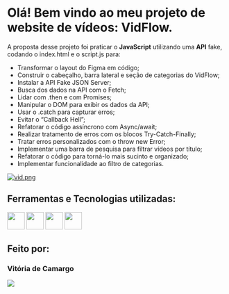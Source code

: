 # Olá! Bem vindo ao meu projeto de website de vídeos: VidFlow.

A proposta desse projeto foi praticar o <b>JavaScript</b> utilizando uma <b>API</b> fake, codando o index.html e o script.js para:
- Transformar o layout do Figma em código;
- Construir o cabeçalho, barra lateral e seção de categorias do VidFlow;
- Instalar a API Fake JSON Server;
- Busca dos dados na API com o Fetch;
- Lidar com .then e com Promises;
- Manipular o DOM para exibir os dados da API;
- Usar o .catch para capturar erros;
- Evitar o “Callback Hell”;
- Refatorar o código assíncrono com Async/await;
- Realizar tratamento de erros com os blocos Try-Catch-Finally;
- Tratar erros personalizados com o throw new Error;
- Implementar uma barra de pesquisa para filtrar vídeos por título;
- Refatorar o código para torná-lo mais sucinto e organizado;
- Implementar funcionalidade ao filtro de categorias.

[![vid.png](https://i.postimg.cc/k46dt4Px/vid.png)](https://postimg.cc/Kk2W6mzz)

## Ferramentas e Tecnologias utilizadas:

<p>
  <img loading="lazy" src="https://cdn.jsdelivr.net/gh/devicons/devicon@latest/icons/html5/html5-original-wordmark.svg" width="40" height="40"/>
  <img loading="lazy" src="https://cdn.jsdelivr.net/gh/devicons/devicon@latest/icons/css3/css3-original-wordmark.svg" width="40" height="40"/>
  <img loading="lazy" src="https://cdn.jsdelivr.net/gh/devicons/devicon@latest/icons/figma/figma-original.svg" width="40" height="40"/>
  <img loading="lazy" src="https://cdn.jsdelivr.net/gh/devicons/devicon@latest/icons/javascript/javascript-original.svg" width="40" height="40"/>
</p>


## Feito por:

### Vitória de Camargo
  <p>
  <a href="https://www.linkedin.com/in/vpaesi/" target="_blank"><img loading="lazy" src="https://img.shields.io/badge/-LinkedIn-%230077B5?style=for-the-badge&logo=linkedin&logoColor=white" target="_blank"></a>   
</p>
